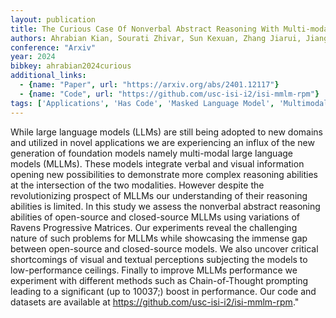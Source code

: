 ```yaml
---
layout: publication
title: The Curious Case Of Nonverbal Abstract Reasoning With Multi-modal Large Language Models
authors: Ahrabian Kian, Sourati Zhivar, Sun Kexuan, Zhang Jiarui, Jiang Yifan, Morstatter Fred, Pujara Jay
conference: "Arxiv"
year: 2024
bibkey: ahrabian2024curious
additional_links:
  - {name: "Paper", url: "https://arxiv.org/abs/2401.12117"}
  - {name: "Code", url: "https://github.com/usc-isi-i2/isi-mmlm-rpm"}
tags: ['Applications', 'Has Code', 'Masked Language Model', 'Multimodal Models', 'Prompting']
---
```

While large language models (LLMs) are still being adopted to new domains and utilized in novel applications we are experiencing an influx of the new generation of foundation models namely multi-modal large language models (MLLMs). These models integrate verbal and visual information opening new possibilities to demonstrate more complex reasoning abilities at the intersection of the two modalities. However despite the revolutionizing prospect of MLLMs our understanding of their reasoning abilities is limited. In this study we assess the nonverbal abstract reasoning abilities of open-source and closed-source MLLMs using variations of Ravens Progressive Matrices. Our experiments reveal the challenging nature of such problems for MLLMs while showcasing the immense gap between open-source and closed-source models. We also uncover critical shortcomings of visual and textual perceptions subjecting the models to low-performance ceilings. Finally to improve MLLMs performance we experiment with different methods such as Chain-of-Thought prompting leading to a significant (up to 10037;) boost in performance. Our code and datasets are available at https://github.com/usc-isi-i2/isi-mmlm-rpm."
